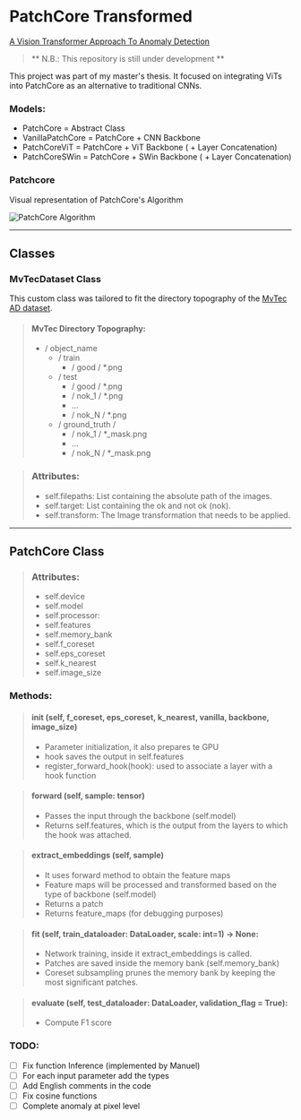 # PatchCore Transformed 
[A Vision Transformer Approach To Anomaly Detection](https://amslaurea.unibo.it/id/eprint/31435/)
> ** N.B.: This repository is still under development **

This project was part of my master's thesis. It focused on integrating ViTs into PatchCore as an alternative to traditional CNNs.


### Models:
- PatchCore = Abstract Class
- VanillaPatchCore = PatchCore + CNN Backbone
- PatchCoreViT = PatchCore + ViT Backbone ( + Layer Concatenation) 
- PatchCoreSWin = PatchCore + SWin Backbone ( + Layer Concatenation) 

### Patchcore
Visual representation of PatchCore's Algorithm

![PatchCore Algorithm](media/patch_analysis.gif)

---
## Classes
### MvTecDataset Class
This custom class was tailored to fit the directory topography of the [MvTec AD dataset](https://www.mvtec.com/company/research/datasets/mvtec-ad/downloads).

> #### MvTec Directory Topography:
> - / object_name
>   - / train 
>       - / good / *.png
>   - / test
>       - / good / *.png
>       - / nok_1 / *.png
>       - ...
>       - / nok_N / *.png
>   - / ground_truth / 
>       - / nok_1 / *_mask.png
>       -  ...
>       - / nok_N / *_mask.png

> ### Attributes:
> - self.filepaths: List containing the absolute path of the images.
> - self.target: List containing the ok and not ok (nok).
> - self.transform: The Image transformation that needs to be applied. 
---
## PatchCore Class
>### Attributes:
> - self.device
> - self.model
> - self.processor:
> - self.features
> - self.memory_bank
> - self.f_coreset
> - self.eps_coreset
> - self.k_nearest
> - self.image_size

### Methods:
> #### __init__ (self, f_coreset, eps_coreset, k_nearest, vanilla, backbone, image_size)
>- Parameter initialization, it also prepares te GPU
>- hook saves the output in self.features
>- register_forward_hook(hook): used to associate a layer with a hook function

>#### forward (self, sample: tensor)
>- Passes the input through the backbone (self.model)
>- Returns self.features, which is the output from the layers to which the hook was attached.

>#### extract_embeddings (self, sample)
>- It uses forward method to obtain the feature maps
>- Feature maps will be processed and transformed based on the type of backbone (self.model)
>- Returns a patch
>- Returns feature_maps (for debugging purposes)

>#### fit (self, train_dataloader: DataLoader,  scale: int=1) -> None:
>- Network training, inside it extract_embeddings is called.
>- Patches are saved inside the memory bank (self.memory_bank)
>- Coreset subsampling prunes the memory bank by keeping the most significant patches.

>#### evaluate (self, test_dataloader: DataLoader, validation_flag = True):
>- Compute F1 score

### TODO:
- [ ] Fix function Inference (implemented by Manuel)
- [ ] For each input parameter add the types
- [ ] Add English comments in the code
- [ ] Fix cosine functions
- [ ] Complete anomaly at pixel level